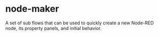 # node-maker
A set of sub flows that can be used to quickly create a new Node-RED node, its property panels, and initial behavior. 
